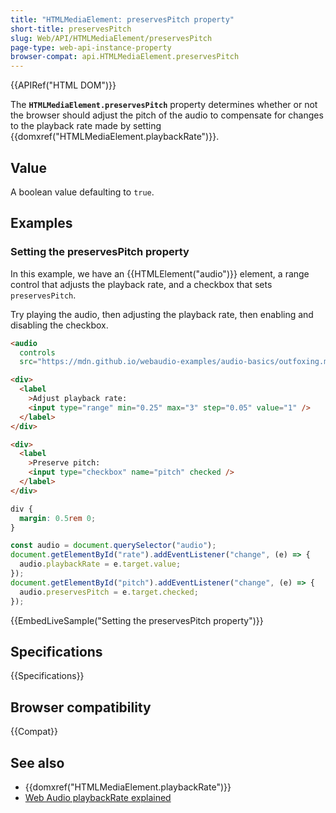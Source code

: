 ```yaml
---
title: "HTMLMediaElement: preservesPitch property"
short-title: preservesPitch
slug: Web/API/HTMLMediaElement/preservesPitch
page-type: web-api-instance-property
browser-compat: api.HTMLMediaElement.preservesPitch
---
```


{{APIRef("HTML DOM")}}

The **`HTMLMediaElement.preservesPitch`** property determines whether or not the browser should adjust the pitch of the audio to compensate for changes to the playback rate made by setting {{domxref("HTMLMediaElement.playbackRate")}}.

## Value

A boolean value defaulting to `true`.

## Examples

### Setting the preservesPitch property

In this example, we have an {{HTMLElement("audio")}} element, a range control that adjusts the playback rate, and a checkbox that sets `preservesPitch`.

Try playing the audio, then adjusting the playback rate, then enabling and disabling the checkbox.

```html
<audio
  controls
  src="https://mdn.github.io/webaudio-examples/audio-basics/outfoxing.mp3"></audio>

<div>
  <label
    >Adjust playback rate:
    <input type="range" min="0.25" max="3" step="0.05" value="1" />
  </label>
</div>

<div>
  <label
    >Preserve pitch:
    <input type="checkbox" name="pitch" checked />
  </label>
</div>
```

```css hidden
div {
  margin: 0.5rem 0;
}
```

```js
const audio = document.querySelector("audio");
document.getElementById("rate").addEventListener("change", (e) => {
  audio.playbackRate = e.target.value;
});
document.getElementById("pitch").addEventListener("change", (e) => {
  audio.preservesPitch = e.target.checked;
});
```

{{EmbedLiveSample("Setting the preservesPitch property")}}

## Specifications

{{Specifications}}

## Browser compatibility

{{Compat}}

## See also

- {{domxref("HTMLMediaElement.playbackRate")}}
- [Web Audio playbackRate explained](/en-US/docs/Web/Media/Audio_and_video_delivery/WebAudio_playbackRate_explained)
